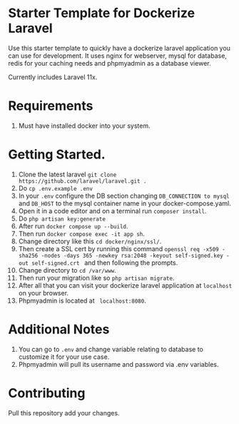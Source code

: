 # Starter Template for Dockerize Laravel
Use this starter template to quickly have a dockerize laravel application you can use for development. It uses nginx for webserver, mysql for database, redis for your caching needs and phpmyadmin as a database viewer. 

Currently includes Laravel 11x.

# Requirements
1. Must have installed docker into your system. 

# Getting Started.
1. Clone the latest laravel ``git clone https://github.com/laravel/laravel.git . ``
2. Do `` cp .env.example .env ``
3. In your `` .env `` configure the DB section changing `` DB_CONNECTION to mysql `` and `` DB_HOST `` to the mysql container name in your docker-compose.yaml.
4. Open it in a code editor and on a terminal run `` composer install ``.
5. Do `` php artisan key:generate ``
6. After run `` docker compose up --build ``.
7. Then run `` docker compose exec -it app sh ``.
8. Change directory like this `` cd docker/nginx/ssl/ ``.
9. Then create a SSL cert by running this command ``openssl req -x509 -sha256 -nodes -days 365 -newkey rsa:2048 -keyout self-signed.key -out self-signed.crt `` and then following the prompts.
10. Change directory to `` cd /var/www ``.
11. Then run your migration like so `` php artisan migrate ``.
12. After all that you can visit your dockerize laravel application at `` localhost `` on your browser.
13. Phpmyadmin is located at `` localhost:8080``.

# Additional Notes
1. You can go to `` .env `` and change variable relating to database to customize it for your use case.
2. Phpmyadmin will pull its username and password via .env variables.

# Contributing
Pull this repository add your changes.
